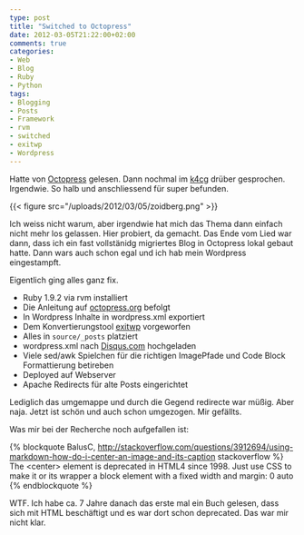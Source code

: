 ```yaml
---
type: post
title: "Switched to Octopress"
date: 2012-03-05T21:22:00+02:00
comments: true
categories:
- Web
- Blog
- Ruby
- Python
tags:
- Blogging
- Posts
- Framework
- rvm
- switched
- exitwp
- Wordpress
---
```


Hatte von [Octopress](http://octopress.org) gelesen. Dann nochmal im [k4cg](http://k4cg.org) drüber
gesprochen. Irgendwie. So halb und anschliessend für super befunden.

{{< figure src="/uploads/2012/03/05/zoidberg.png" >}}

Ich weiss nicht warum, aber irgendwie hat mich das Thema dann einfach nicht mehr
los gelassen. Hier probiert, da gemacht. Das Ende vom Lied war dann, dass ich
ein fast vollstänidg migriertes Blog in Octopress lokal gebaut hatte. Dann wars
auch schon egal und ich hab mein Wordpress eingestampft.

Eigentlich ging alles ganz fix.

* Ruby 1.9.2 via rvm installiert
* Die Anleitung auf [octopress.org](http://octopress.org/docs/setup/) befolgt
* In Wordpress Inhalte in wordpress.xml exportiert
* Dem Konvertierungstool [exitwp](https://github.com/thomasf/exitwp) vorgeworfen
* Alles in `source/_posts` platziert
* wordpress.xml nach [Disqus.com](http://disqus.com) hochgeladen
* Viele sed/awk Spielchen für die richtigen ImagePfade und Code Block
Formattierung betireben
* Deployed auf Webserver
* Apache Redirects für alte Posts eingerichtet

Lediglich das umgemappe und durch die Gegend redirecte war müßig. Aber naja.
Jetzt ist schön und auch schon umgezogen. Mir gefällts.

Was mir bei der Recherche noch aufgefallen ist:

{% blockquote BalusC, http://stackoverflow.com/questions/3912694/using-markdown-how-do-i-center-an-image-and-its-caption stackoverflow  %}
The &lt;center&gt; element is deprecated in HTML4 since 1998. Just use CSS to make it
or its wrapper a block element with a fixed width and margin: 0 auto
{% endblockquote %}

WTF. Ich habe ca. 7 Jahre danach das erste mal ein Buch gelesen, dass sich mit
HTML beschäftigt und es war dort schon deprecated. Das war mir nicht klar.
